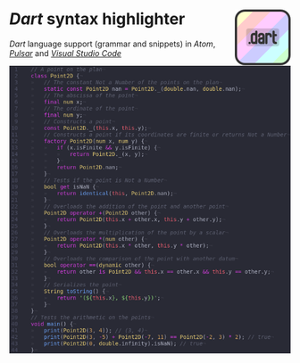 # *Dart* syntax highlighter <img width="100" height="100" alt="" src="logotypes/language-dart2-200x200.png" align="right"/>

*Dart* language support (grammar and snippets) in *Atom*, [*Pulsar*](https://web.pulsar-edit.dev/packages/language-dart2) and [*Visual Studio Code*](https://marketplace.visualstudio.com/items?itemName=TrisTOON.language-dart2)

![](screenshot.png)

